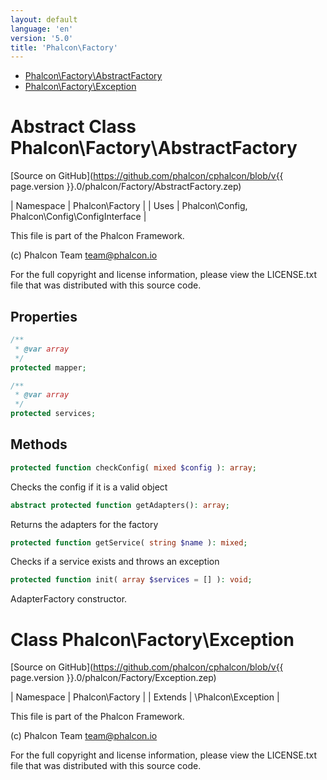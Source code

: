 ```yaml
---
layout: default
language: 'en'
version: '5.0'
title: 'Phalcon\Factory'
---
```


* [Phalcon\Factory\AbstractFactory](#factory-abstractfactory)
* [Phalcon\Factory\Exception](#factory-exception)

<h1 id="factory-abstractfactory">Abstract Class Phalcon\Factory\AbstractFactory</h1>

[Source on GitHub](https://github.com/phalcon/cphalcon/blob/v{{ page.version }}.0/phalcon/Factory/AbstractFactory.zep)

| Namespace  | Phalcon\Factory |
| Uses       | Phalcon\Config, Phalcon\Config\ConfigInterface |

This file is part of the Phalcon Framework.

(c) Phalcon Team <team@phalcon.io>

For the full copyright and license information, please view the LICENSE.txt
file that was distributed with this source code.


## Properties
```php
/**
 * @var array
 */
protected mapper;

/**
 * @var array
 */
protected services;

```

## Methods

```php
protected function checkConfig( mixed $config ): array;
```
Checks the config if it is a valid object


```php
abstract protected function getAdapters(): array;
```
Returns the adapters for the factory


```php
protected function getService( string $name ): mixed;
```
Checks if a service exists and throws an exception


```php
protected function init( array $services = [] ): void;
```
AdapterFactory constructor.




<h1 id="factory-exception">Class Phalcon\Factory\Exception</h1>

[Source on GitHub](https://github.com/phalcon/cphalcon/blob/v{{ page.version }}.0/phalcon/Factory/Exception.zep)

| Namespace  | Phalcon\Factory |
| Extends    | \Phalcon\Exception |

This file is part of the Phalcon Framework.

(c) Phalcon Team <team@phalcon.io>

For the full copyright and license information, please view the LICENSE.txt
file that was distributed with this source code.


